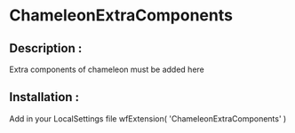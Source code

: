 # ChameleonExtraComponents

## Description : 
Extra components of chameleon must be added here

## Installation :

Add in your LocalSettings file wfExtension( 'ChameleonExtraComponents' )

